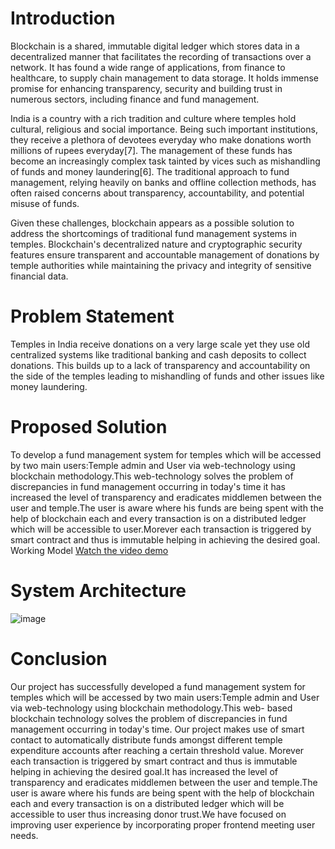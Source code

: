 # Introduction
Blockchain is a shared, immutable digital ledger which stores data in a decentralized manner that facilitates the recording of transactions over a network. It has found a wide range of applications, from finance to healthcare, to supply chain management to data storage.  It holds immense promise for enhancing transparency, security and building trust in numerous sectors, including finance and fund management. 

India is a country with a rich tradition and culture where temples hold cultural, religious and social importance. Being such important institutions, they receive a plethora of  devotees everyday who make donations worth millions of rupees everyday[7]. The management of these funds has become an increasingly complex task tainted by vices such as mishandling of funds and money laundering[6]. The traditional approach to fund management, relying heavily on banks and offline collection methods, has often raised concerns about transparency, accountability, and potential misuse of funds.

Given these challenges, blockchain appears as a possible solution to address the shortcomings of traditional fund management systems in temples. Blockchain's decentralized nature and cryptographic security features ensure transparent and accountable management of donations by temple authorities while maintaining the privacy and integrity of sensitive financial data.

# Problem Statement
Temples in India receive donations on a very large scale yet they use old centralized systems like traditional banking and cash deposits to collect donations. This builds up to a lack of transparency and accountability on the side of the temples leading to mishandling of funds and other issues like money laundering.

# Proposed Solution
To develop a  fund management system for temples which will be accessed by two main users:Temple admin and User via web-technology using blockchain methodology.This web-technology solves the problem of discrepancies in fund management occurring in today's time it has increased the level of transparency and eradicates middlemen between the user and temple.The user is aware where his funds are being spent with the help of blockchain each and every transaction is on a distributed ledger which will be accessible to user.Morever each transaction is triggered by smart contract and thus is immutable helping in achieving the desired goal.
Working Model
[Watch the video demo](https://youtu.be/sk4hWT-_EHI)
# System Architecture
![image](https://github.com/thakerhriday/Temple_Fund_Management_System/assets/143881496/6e8eaee0-f659-4abf-a397-56bd4ef626d4)



# Conclusion
Our project has successfully developed a  fund management system for temples which will be accessed by two main users:Temple admin and User via web-technology using blockchain methodology.This web- based blockchain technology solves the problem of discrepancies in fund management occurring in today's time. Our project makes use of smart contact to automatically distribute funds amongst different temple expenditure accounts after reaching a certain threshold value. Morever each transaction is triggered by smart contract and thus is immutable helping in achieving the desired goal.It has increased the level of transparency and eradicates middlemen between the user and temple.The user is aware where his funds are being spent with the help of blockchain each and every transaction is on a distributed ledger which will be accessible to user thus increasing donor trust.We have focused on improving user experience by incorporating proper frontend meeting user needs.

